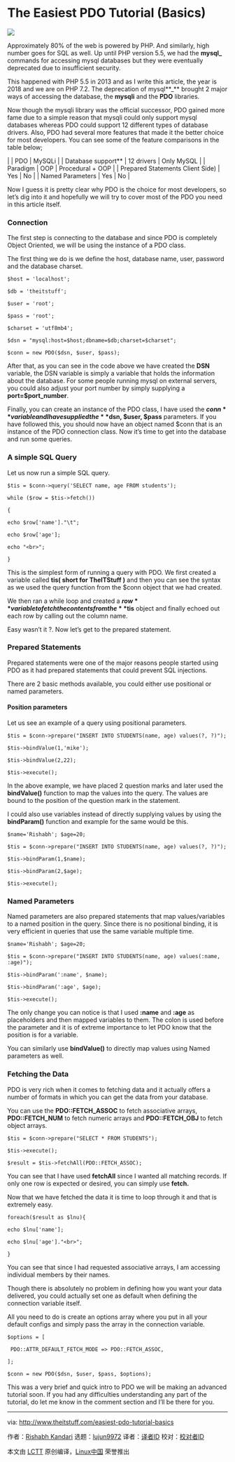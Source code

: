 The Easiest PDO Tutorial (Basics)
======

![](http://www.theitstuff.com/wp-content/uploads/2018/04/php-language.jpg)

Approximately 80% of the web is powered by PHP. And similarly, high number goes for SQL as well. Up until PHP version 5.5, we had the **mysql_** commands for accessing mysql databases but they were eventually deprecated due to insufficient security.

This happened with PHP 5.5 in 2013 and as I write this article, the year is 2018 and we are on PHP 7.2. The deprecation of mysql**_** brought 2 major ways of accessing the database, the **mysqli** and the **PDO** libraries.

Now though the mysqli library was the official successor, PDO gained more fame due to a simple reason that mysqli could only support mysql databases whereas PDO could support 12 different types of database drivers. Also, PDO had several more features that made it the better choice for most developers. You can see some of the feature comparisons in the table below;

|                                  | PDO        | MySQLi           |
| Database support**               | 12 drivers | Only MySQL       |
| Paradigm                         | OOP        | Procedural + OOP |
| Prepared Statements Client Side) | Yes        | No               |
| Named Parameters                 | Yes        | No               |

Now I guess it is pretty clear why PDO is the choice for most developers, so let’s dig into it and hopefully we will try to cover most of the PDO you need in this article itself.

### Connection

The first step is connecting to the database and since PDO is completely Object Oriented, we will be using the instance of a PDO class.

The first thing we do is we define the host, database name, user, password and the database charset.

`$host = 'localhost';`

`$db = 'theitstuff';`

`$user = 'root';`

`$pass = 'root';`

`$charset = 'utf8mb4';`

`$dsn = "mysql:host=$host;dbname=$db;charset=$charset";`

`$conn = new PDO($dsn, $user, $pass);`

After that, as you can see in the code above we have created the **DSN** variable, the DSN variable is simply a variable that holds the information about the database. For some people running mysql on external servers, you could also adjust your port number by simply supplying a **port=$port_number**.

Finally, you can create an instance of the PDO class, I have used the **$conn** variable and I have supplied the **$dsn, $user, $pass** parameters. If you have followed this, you should now have an object named $conn that is an instance of the PDO connection class. Now it’s time to get into the database and run some queries.

### A simple SQL Query

Let us now run a simple SQL query.

`$tis = $conn->query('SELECT name, age FROM students');`

`while ($row = $tis->fetch())`

`{`

`echo $row['name']."\t";`

`echo $row['age'];`

`echo "<br>";`

`}`

This is the simplest form of running a query with PDO. We first created a variable called **tis( **short for TheITStuff** )** and then you can see the syntax as we used the query function from the $conn object that we had created.

We then ran a while loop and created a **$row** variable to fetch the contents from the **$tis** object and finally echoed out each row by calling out the column name.

Easy wasn’t it ?. Now let’s get to the prepared statement.

### Prepared Statements

Prepared statements were one of the major reasons people started using PDO as it had prepared statements that could prevent SQL injections.

There are 2 basic methods available, you could either use positional or named parameters.

#### Position parameters

Let us see an example of a query using positional parameters.

`$tis = $conn->prepare("INSERT INTO STUDENTS(name, age) values(?, ?)");`

`$tis->bindValue(1,'mike');`

`$tis->bindValue(2,22);`

`$tis->execute();`

In the above example, we have placed 2 question marks and later used the **bindValue()** function to map the values into the query. The values are bound to the position of the question mark in the statement.

I could also use variables instead of directly supplying values by using the **bindParam()** function and example for the same would be this.

`$name='Rishabh'; $age=20;`

`$tis = $conn->prepare("INSERT INTO STUDENTS(name, age) values(?, ?)");`

`$tis->bindParam(1,$name);`

`$tis->bindParam(2,$age);`

`$tis->execute();`

### Named Parameters

Named parameters are also prepared statements that map values/variables to a named position in the query. Since there is no positional binding, it is very efficient in queries that use the same variable multiple time.

`$name='Rishabh'; $age=20;`

`$tis = $conn->prepare("INSERT INTO STUDENTS(name, age) values(:name, :age)");`

`$tis->bindParam(':name', $name);`

`$tis->bindParam(':age', $age);`

`$tis->execute();`

The only change you can notice is that I used **:name** and **:age** as placeholders and then mapped variables to them. The colon is used before the parameter and it is of extreme importance to let PDO know that the position is for a variable.

You can similarly use **bindValue()** to directly map values using Named parameters as well.

### Fetching the Data

PDO is very rich when it comes to fetching data and it actually offers a number of formats in which you can get the data from your database.

You can use the **PDO::FETCH_ASSOC** to fetch associative arrays, **PDO::FETCH_NUM** to fetch numeric arrays and **PDO::FETCH_OBJ** to fetch object arrays.

`$tis = $conn->prepare("SELECT * FROM STUDENTS");`

`$tis->execute();`

`$result = $tis->fetchAll(PDO::FETCH_ASSOC);`

You can see that I have used **fetchAll** since I wanted all matching records. If only one row is expected or desired, you can simply use **fetch.**

Now that we have fetched the data it is time to loop through it and that is extremely easy.

`foreach($result as $lnu){`

`echo $lnu['name'];`

`echo $lnu['age']."<br>";`

`}`

You can see that since I had requested associative arrays, I am accessing individual members by their names.

Though there is absolutely no problem in defining how you want your data delivered, you could actually set one as default when defining the connection variable itself.

All you need to do is create an options array where you put in all your default configs and simply pass the array in the connection variable.

`$options = [`

` PDO::ATTR_DEFAULT_FETCH_MODE => PDO::FETCH_ASSOC,`

`];`

`$conn = new PDO($dsn, $user, $pass, $options);`

This was a very brief and quick intro to PDO we will be making an advanced tutorial soon. If you had any difficulties understanding any part of the tutorial, do let me know in the comment section and I’ll be there for you.


--------------------------------------------------------------------------------

via: http://www.theitstuff.com/easiest-pdo-tutorial-basics

作者：[Rishabh Kandari][a]
选题：[lujun9972](https://github.com/lujun9972)
译者：[译者ID](https://github.com/译者ID)
校对：[校对者ID](https://github.com/校对者ID)

本文由 [LCTT](https://github.com/LCTT/TranslateProject) 原创编译，[Linux中国](https://linux.cn/) 荣誉推出

[a]:http://www.theitstuff.com/author/reevkandari
